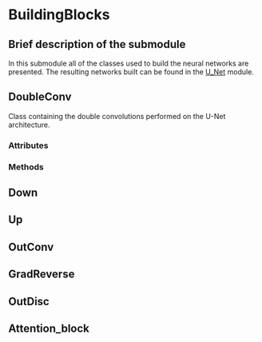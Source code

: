 # BuildingBlocks

## Brief description of the submodule

In this submodule all of the classes used to build the neural networks are presented. The resulting networks built can be found in the [U_Net](./U_net) module.

## DoubleConv

Class containing the double convolutions performed on the U-Net architecture.

### Attributes

### Methods

## Down

## Up

## OutConv

## GradReverse

## OutDisc

## Attention_block
